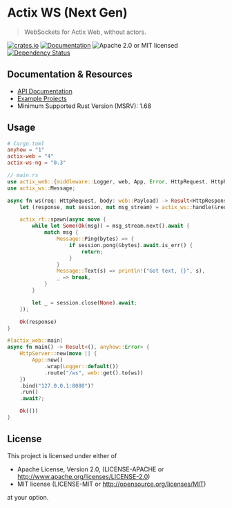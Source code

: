 # Actix WS (Next Gen)

> WebSockets for Actix Web, without actors.

[![crates.io](https://img.shields.io/crates/v/actix-ws?label=latest)](https://crates.io/crates/actix-ws)
[![Documentation](https://docs.rs/actix-ws/badge.svg?version=0.2.0)](https://docs.rs/actix-ws/0.2.0)
![Apache 2.0 or MIT licensed](https://img.shields.io/crates/l/actix-ws)
[![Dependency Status](https://deps.rs/crate/actix-ws/0.2.0/status.svg)](https://deps.rs/crate/actix-ws/0.2.0)

## Documentation & Resources

- [API Documentation](https://docs.rs/actix-ws)
- [Example Projects](https://github.com/actix/examples/tree/master/websockets)
- Minimum Supported Rust Version (MSRV): 1.68

## Usage

```toml
# Cargo.toml
anyhow = "1"
actix-web = "4"
actix-ws-ng = "0.3"
```

```rust
// main.rs
use actix_web::{middleware::Logger, web, App, Error, HttpRequest, HttpResponse, HttpServer};
use actix_ws::Message;

async fn ws(req: HttpRequest, body: web::Payload) -> Result<HttpResponse, Error> {
    let (response, mut session, mut msg_stream) = actix_ws::handle(&req, body)?;

    actix_rt::spawn(async move {
        while let Some(Ok(msg)) = msg_stream.next().await {
            match msg {
                Message::Ping(bytes) => {
                    if session.pong(&bytes).await.is_err() {
                        return;
                    }
                }
                Message::Text(s) => println!("Got text, {}", s),
                _ => break,
            }
        }

        let _ = session.close(None).await;
    });

    Ok(response)
}

#[actix_web::main]
async fn main() -> Result<(), anyhow::Error> {
    HttpServer::new(move || {
        App::new()
            .wrap(Logger::default())
            .route("/ws", web::get().to(ws))
    })
    .bind("127.0.0.1:8080")?
    .run()
    .await?;

    Ok(())
}
```

## License

This project is licensed under either of

- Apache License, Version 2.0, (LICENSE-APACHE or http://www.apache.org/licenses/LICENSE-2.0)
- MIT license (LICENSE-MIT or http://opensource.org/licenses/MIT)

at your option.
